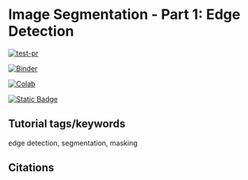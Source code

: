 # Image Segmentation - Part 1: Edge Detection

[![test-pr](https://github.com/danforthcenter/plantcv-tutorial-edge-detection/actions/workflows/ci-tests.yml/badge.svg)](https://github.com/danforthcenter/plantcv-tutorial-edge-detection/actions/workflows/ci-tests.yml)

[![Binder](https://mybinder.org/badge_logo.svg)](https://mybinder.org/v2/gh/danforthcenter/plantcv-tutorial-edge-detection/HEAD?labpath=index.ipynb)

[![Colab](https://colab.research.google.com/assets/colab-badge.svg)](https://colab.research.google.com/github/danforthcenter/plantcv-tutorial-edge-detection/blob/main/index-Colab.ipynb)

[![Static Badge](https://img.shields.io/badge/Open%20in%20GitHub-black?logo=github)](https://github.com/danforthcenter/plantcv-tutorial-edge-detection)

## Tutorial tags/keywords

edge detection, segmentation, masking

## Citations
